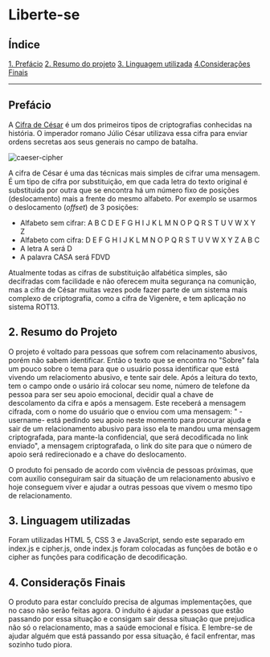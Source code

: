 # Liberte-se

## Índice

[1. Prefácio](#1-prefácio)
[2. Resumo do projeto](#2-resumo-do-projeto)
[3. Linguagem utilizada](#3-linguagem-utilizada)
[4.Considerações Finais](#5-considerações-finais)

***

## Prefácio

A [Cifra de César](https://pt.wikipedia.org/wiki/Cifra_de_C%C3%A9sar) é um dos primeiros
tipos de criptografias conhecidas na história. O imperador romano Júlio César
utilizava essa cifra para enviar ordens secretas aos seus generais no campo de
batalha.

![caeser-cipher](https://user-images.githubusercontent.com/11894994/60990999-07ffdb00-a320-11e9-87d0-b7c291bc4cd1.png)

A cifra de César é uma das técnicas mais simples de cifrar uma mensagem. É um
tipo de cifra por substituição, em que cada letra do texto original é
substituida por outra que se encontra há um número fixo de posições
(deslocamento) mais a frente do mesmo alfabeto.
Por exemplo se usarmos o deslocamento (_offset_) de 3 posições:

* Alfabeto sem cifrar: A B C D E F G H I J K L M N O P Q R S T U V W X Y Z
* Alfabeto com cifra:  D E F G H I J K L M N O P Q R S T U V W X Y Z A B C
* A letra A será D
* A palavra CASA será FDVD

Atualmente todas as cifras de substituição alfabética simples, são decifradas
com facilidade e não oferecem muita segurança na comunição, mas a cifra de César
muitas vezes pode fazer parte de um sistema mais complexo de criptografia, como
a cifra de Vigenère, e tem aplicação no sistema ROT13.

## 2. Resumo do Projeto

O projeto é voltado para pessoas que sofrem com relacinamento abusivos, porém não sabem identificar. Então o texto que se encontra no "Sobre" fala um pouco sobre o tema para que o usuário possa identificar que está vivendo um relaciomento abusivo, e tente sair dele. Após a leitura do texto, tem o campo onde o usário irá colocar seu nome, número de telefone da pessoa para ser seu apoio emocional, decidir qual a chave de descolamento da cifra e após a mensagem. Este receberá a mensagem cifrada, com o nome do usuário que o enviou com uma mensagem: " -username- está pedindo seu apoio neste momento para procurar ajuda e sair de um relacionamento abusivo para isso ela te mandou uma mensagem criptografada, para mante-la confidencial, que será decodificada no link enviado", a mensagem criptografada, o link do site para que o número de apoio será redirecionado e a chave do deslocamento.

O produto foi pensado de acordo com vivência de pessoas próximas, que com auxilio conseguiram sair da situação de um relacionamento abusivo e hoje conseguem viver e ajudar a outras pessoas que vivem o mesmo tipo de relacionamento.

## 3. Linguagem utilizadas

Foram utilizadas HTML 5, CSS 3 e JavaScript, sendo este separado em index.js e cipher.js, onde index.js foram colocadas as funções de botão e o cipher as funções para codificação de decodificação.

## 4. Consideraçõs Finais

O produto para estar concluído precisa de algumas implementações, que no caso não serão feitas agora. O induito é ajudar a pessoas que estão passando por essa situação e consigam sair dessa situação que prejudica não só o relacionamento, mas a saúde emocional e física.
E lembre-se de ajudar alguém que está passando por essa situação, é facil enfrentar, mas sozinho tudo piora.

